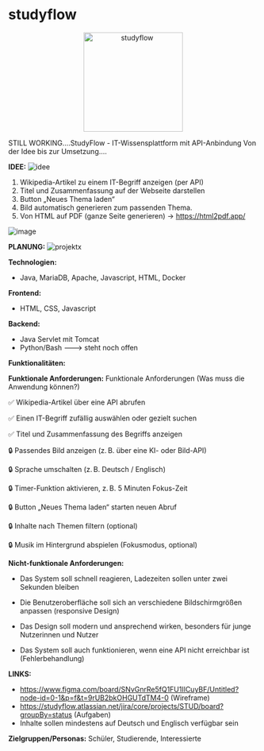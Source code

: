 # studyflow

<p align="center">
  <img src="https://github.com/user-attachments/assets/a7fc3825-2f55-4be8-a3fd-77380bf93173" alt="studyflow" width="200"/>
</p>


STILL WORKING....StudyFlow - IT-Wissensplattform mit API-Anbindung
Von der Idee bis zur Umsetzung....

**IDEE:**
![idee](https://github.com/user-attachments/assets/14e8514c-06ed-415e-ba6f-e10d4a7d0291)

1) Wikipedia-Artikel zu einem IT-Begriff anzeigen (per API)
2) Titel und Zusammenfassung auf der Webseite darstellen
3) Button „Neues Thema laden“
4) Bild automatisch generieren zum passenden Thema.
5) Von HTML auf PDF (ganze Seite generieren) -> https://html2pdf.app/

![image](https://github.com/user-attachments/assets/8832927b-544c-4ece-928e-6a3da62b1aea)


**PLANUNG:**
![projektx](https://github.com/user-attachments/assets/adaa597c-1bb6-47cc-9225-2fd8fa993840)

**Technologien:**
- Java, MariaDB, Apache, Javascript, HTML, Docker

**Frontend:**
- HTML, CSS, Javascript

**Backend:**
- Java Servlet mit Tomcat
- Python/Bash ---> steht noch offen

**Funktionalitäten:**


**Funktionale Anforderungen:**
Funktionale Anforderungen (Was muss die Anwendung können?)

✅ Wikipedia-Artikel über eine API abrufen

✅ Einen IT-Begriff zufällig auswählen oder gezielt suchen

✅ Titel und Zusammenfassung des Begriffs anzeigen

🔒 Passendes Bild anzeigen (z. B. über eine KI- oder Bild-API)

🔒 Sprache umschalten (z. B. Deutsch / Englisch)

🔒 Timer-Funktion aktivieren, z. B. 5 Minuten Fokus-Zeit

🔒 Button „Neues Thema laden“ starten neuen Abruf

🔒 Inhalte nach Themen filtern (optional)

🔒 Musik im Hintergrund abspielen (Fokusmodus, optional)


**Nicht-funktionale Anforderungen:**
- Das System soll schnell reagieren, Ladezeiten sollen unter zwei Sekunden bleiben

- Die Benutzeroberfläche soll sich an verschiedene Bildschirmgrößen anpassen (responsive Design)

- Das Design soll modern und ansprechend wirken, besonders für junge Nutzerinnen und Nutzer

- Das System soll auch funktionieren, wenn eine API nicht erreichbar ist (Fehlerbehandlung)


**LINKS:**
- https://www.figma.com/board/SNvGnrRe5fQ1FU1IlCuyBF/Untitled?node-id=0-1&p=f&t=9rUB2bkOHGUTdTM4-0 (Wireframe)
- https://studyflow.atlassian.net/jira/core/projects/STUD/board?groupBy=status (Aufgaben)
- Inhalte sollen mindestens auf Deutsch und Englisch verfügbar sein


**Zielgruppen/Personas:** Schüler, Studierende, Interessierte
